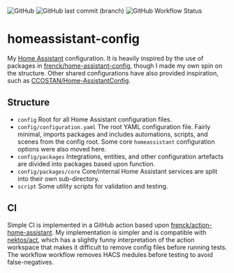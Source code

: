 ![GitHub](https://img.shields.io/github/license/ravngr/homeassistant-config) ![GitHub last commit (branch)](https://img.shields.io/github/last-commit/ravngr/homeassistant-config/main) ![GitHub Workflow Status](https://img.shields.io/github/actions/workflow/status/ravngr/homeassistant-config/ci.yaml?label=CI)

# homeassistant-config
My [Home Assistant](https://home-assistant.io/) configuration. It is heavily inspired by the use of packages in [frenck/home-assistant-config](https://github.com/frenck/home-assistant-config), though I made my own spin on the structure. Other shared configurations have also provided inspiration, such as [CCOSTAN/Home-AssistantConfig](https://github.com/CCOSTAN/Home-AssistantConfig).

## Structure
- `config` Root for all Home Assistant configuration files.
- `config/configuration.yaml` The root YAML configuration file. Fairly minimal, imports packages and includes automations, scripts, and scenes from the config root. Some core `homeassistant` configuration options were also moved here.
- `config/packages` Integrations, entities, and other configuration artefacts are divided into packages based upon function.
- `config/packages/core` Core/internal Home Assistant services are split into their own sub-directory.
- `script` Some utility scripts for validation and testing.

## CI
Simple CI is implemented in a GitHub action based upon [frenck/action-home-assistant](https://github.com/frenck/action-home-assistant). My implementation is simpler and is compatible with [nektos/act](https://github.com/nektos/act), which has a slightly funny interpretation of the action workspace that makes it difficult to remove config files before running tests. The workflow workflow removes HACS medules before testing to avoid false-negatives.
